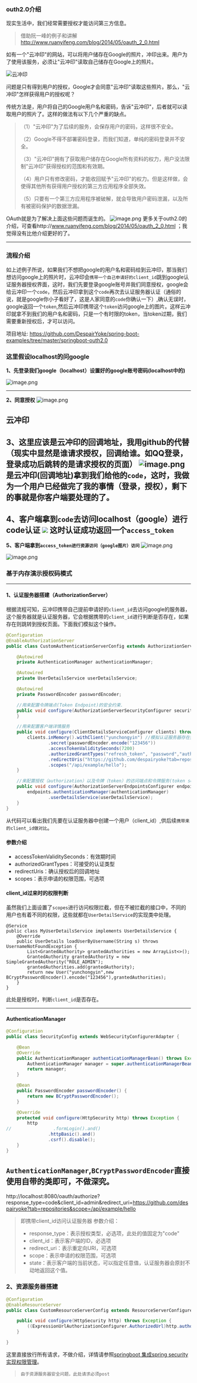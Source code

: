 ### outh2.0介绍
现实生活中，我们经常需要授权才能访问第三方信息。
>  借助阮一峰的例子和讲解 http://www.ruanyifeng.com/blog/2014/05/oauth_2_0.html

如有一个"云冲印"的网站，可以将用户储存在Google的照片，冲印出来。用户为了使用该服务，必须让"云冲印"读取自己储存在Google上的照片。

![云冲印](http://upload-images.jianshu.io/upload_images/15204062-0b79246bd646248b.png?imageMogr2/auto-orient/strip%7CimageView2/2/w/1240)

问题是只有得到用户的授权，Google才会同意"云冲印"读取这些照片。那么，"云冲印"怎样获得用户的授权呢？

传统方法是，用户将自己的Google用户名和密码，告诉"云冲印"，后者就可以读取用户的照片了。这样的做法有以下几个严重的缺点。

> （1）"云冲印"为了后续的服务，会保存用户的密码，这样很不安全。
> 
> （2）Google不得不部署密码登录，而我们知道，单纯的密码登录并不安全。
> 
> （3）"云冲印"拥有了获取用户储存在Google所有资料的权力，用户没法限制"云冲印"获得授权的范围和有效期。
> 
> （4）用户只有修改密码，才能收回赋予"云冲印"的权力。但是这样做，会使得其他所有获得用户授权的第三方应用程序全部失效。
> 
> （5）只要有一个第三方应用程序被破解，就会导致用户密码泄漏，以及所有被密码保护的数据泄漏。

OAuth就是为了解决上面这些问题而诞生的。
![image.png](https://upload-images.jianshu.io/upload_images/15204062-ff2250c81eacded7.png?imageMogr2/auto-orient/strip%7CimageView2/2/w/1240)
更多关于outh2.0的介绍，可查看http://www.ruanyifeng.com/blog/2014/05/oauth_2_0.html ；我觉得没有比他介绍更好的了。

-----------------


### 流程介绍
如上述例子所说，如果我们不想把google的用户名和密码给到云冲印，那当我们想访问google上的照片时，云冲印会`携带一个自己申请好的client_id`跳到google认证服务器授权界面，这时，我们先要登录google账号并我们同意授权，google会给云冲印一个`code`，然后云冲印拿到这个`code`再次去认证服务器认证（通俗的说，就是google你小子看好了，这是人家同意的`code`你确认一下）,确认无误时，google返回一个`token`,然后云冲印携带这个`token`访问google上的图片。这样云冲印就拿不到我们的用户名和密码，只是一个有时限的token，当token过期，我们需要重新授权后，才可以访问。

项目地址: https://github.com/DespairYoke/spring-boot-examples/tree/master/springboot-outh2.0

### 这里假设localhost的问google
**1、先登录我们google（localhost）设置好的google账号密码(localhost中的)**

![image.png](https://upload-images.jianshu.io/upload_images/15204062-ef429920d5cfccb6.png?imageMogr2/auto-orient/strip%7CimageView2/2/w/1240)

--------------------
**2、同意授权**
![image.png](https://upload-images.jianshu.io/upload_images/15204062-e39ad207dbac4f69.png?imageMogr2/auto-orient/strip%7CimageView2/2/w/1240)

云冲印
---------------------
**3、这里应该是云冲印的回调地址，我用github的代替（现实中显然是谁请求授权，回调给谁。如QQ登录，登录成功后跳转的是请求授权的页面）**
![image.png](https://upload-images.jianshu.io/upload_images/15204062-1ce80314efed051d.png?imageMogr2/auto-orient/strip%7CimageView2/2/w/1240)
是云冲印(回调地址)拿到我们给他的`code`，这时，我做为一个用户已经做完了我的事情（登录，授权），剩下的事就是你客户端要处理的了。
---------------------
**4、客户端拿到`code`去访问localhost（google）进行code认证**
![](https://upload-images.jianshu.io/upload_images/15204062-4c43bb0bbb93ace2.png?imageMogr2/auto-orient/strip%7CimageView2/2/w/1240)
这时认证成功返回一个`access_token`
-----------------
**5、客户端拿到`access_token进行资源访问（google图片）访问`**
![image.png](https://upload-images.jianshu.io/upload_images/15204062-d9d806d86d876003.png?imageMogr2/auto-orient/strip%7CimageView2/2/w/1240)


![image.png](https://upload-images.jianshu.io/upload_images/15204062-bc09b8dbcc595c07.png?imageMogr2/auto-orient/strip%7CimageView2/2/w/1240)


### 基于内存演示授权码模式
-------
#### 1、认证服务器搭建（AuthorizationServer）
根据流程可知，云冲印携带自己提前申请好的`client_id`去访问google的服务器，这个服务器就是认证服务器，它会根据携带的`client_id`进行判断是否存在，如果存在则跳转到授权页面。下面我们模拟这个操作。
```java
@Configuration
@EnableAuthorizationServer
public class CustomAuthenticationServerConfig extends AuthorizationServerConfigurerAdapter{

    @Autowired
    private AuthenticationManager authenticationManager;

    @Autowired
    private UserDetailsService userDetailsService;

    @Autowired
    private PasswordEncoder passwordEncoder;

    //用来配置令牌端点(Token Endpoint)的安全约束.
    public void configure(AuthorizationServerSecurityConfigurer security) throws Exception {
    }

    //用来配置客户端详情服务
    public void configure(ClientDetailsServiceConfigurer clients) throws Exception {
        clients.inMemory().withClient("yunchongyin") //模拟认证服务器存在我们提前申请好的client_id
                .secret(passwordEncoder.encode("123456")) 
                .accessTokenValiditySeconds(7200)
                .authorizedGrantTypes("refresh_token", "password","authorization_code")
                .redirectUris("https://github.com/despairyoke?tab=repositories")
                .scopes("/api/example/hello");
    }

    //来配置授权（authorization）以及令牌（token）的访问端点和令牌服务(token services)
    public void configure(AuthorizationServerEndpointsConfigurer endpoints) throws Exception {
        endpoints.authenticationManager(authenticationManager)
                .userDetailsService(userDetailsService);
    }
}
```
从代码可以看出我们先要在认证服务器中创建一个用户（client_id）,供后续`携带来的client_id做对比`。
#### 参数介绍
* accessTokenValiditySeconds：有效期时间
* authorizedGrantTypes：可接受的认证类型
*  redirectUris：确认授权后的回调地址
* scopes：表示申请的权限范围，可选项
#### client_id过来时的权限判断
虽然我们上面设置了`scopes`进行访问权限拦截，但在不被拦截的接口中，不同的用户也有着不同的权限，这些就都在`UserDetailService`的实现类中处理。
```
@Service
public class MyUserDetailsService implements UserDetailsService {
    @Override
    public UserDetails loadUserByUsername(String s) throws UsernameNotFoundException {
        List<GrantedAuthority> grantedAuthorities = new ArrayList<>();
        GrantedAuthority grantedAuthority = new SimpleGrantedAuthority("ROLE_ADMIN");
        grantedAuthorities.add(grantedAuthority);
        return new User("yunchongyin",new BCryptPasswordEncoder().encode("123456"),grantedAuthorities);
    }
}
```

此处是授权时，判断`client_id`是否存在。

-------------------

#### AuthenticationManager
```java
@Configuration
public class SecurityConfig extends WebSecurityConfigurerAdapter {

    @Bean
    @Override
    public AuthenticationManager authenticationManagerBean() throws Exception {
        AuthenticationManager manager = super.authenticationManagerBean();
        return manager;
    }

    @Bean
    public PasswordEncoder passwordEncoder() {
        return new BCryptPasswordEncoder();
    }

    @Override
    protected void configure(HttpSecurity http) throws Exception {
        http
//                .formLogin().and()
                .httpBasic().and()
                .csrf().disable();
    }
}
```
`AuthenticationManager`,`BCryptPasswordEncoder`直接使用自带的类即可，不做深究。
------------------------
 http://localhost:8080/oauth/authorize?response_type=code&client_id=admin&redirect_uri=https://github.com/despairyoke?tab=repositories&scope=/api/example/hello
> 即携带client_id访问认证服务器
> 参数介绍：
> * response_type：表示授权类型，必选项，此处的值固定为"code"
> * client_id：表示客户端的ID，必选项
> * redirect_uri：表示重定向URI，可选项
> * scope：表示申请的权限范围，可选项
> * state：表示客户端的当前状态，可以指定任意值，认证服务器会原封不动地返回这个值。

### 2、资源服务器搭建

```java
@Configuration
@EnableResourceServer
public class CustomResourceServerConfig extends ResourceServerConfigurerAdapter {

    public void configure(HttpSecurity http) throws Exception {
        ((ExpressionUrlAuthorizationConfigurer.AuthorizedUrl)http.authorizeRequests().anyRequest()).authenticated();//允许所有请求
    }

}
```
这里直接放行所有请求，不做介绍，详情请参照[springboot 集成spring security实现权限管理](https://www.jianshu.com/p/6a7dcef02bd5)。
 > `由于资源服务器安全问题，此处请求必须post`










